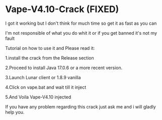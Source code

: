 # Vape-V4.10-Crack (FIXED)
I got it working but I don't think for much time so get it as fast as you can

I'm not responsible of what you do whit it or if you get banned it's not my fault
  
Tutorial on how to use it and Please read it:

1.install the crack from the Release section

2.Proceed to install Java 17.0.6 or a more recent version.

3.Launch Lunar client or 1.8.9 vanilla

4.Click on vape.bat and wait till it inject

5.And Voila Vape-V4.10 injected

If you have any problem regarding this crack just ask me and i will gladly help you.
